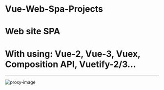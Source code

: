 # Vue-Web-Spa-Projects
# Web site SPA
# With using: Vue-2, Vue-3, Vuex, Composition API, Vuetify-2/3...
__________
![proxy-image](https://user-images.githubusercontent.com/51271834/160930634-09821fbe-158a-4d4a-83d3-5305e6b5fb3a.png)
